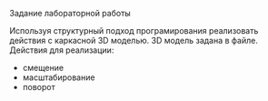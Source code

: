 Задание лабораторной работы

Используя структурный подход програмирования реализовать действия с каркасной 3D моделью. 3D модель задана в файле. 
Действия для реализации:
* смещение
* масштабирование
* поворот
